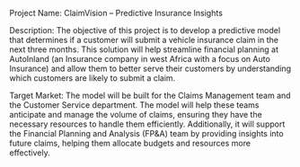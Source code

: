 Project Name: ClaimVision – Predictive Insurance Insights

Description: The objective of this project is to develop a predictive model that determines if a customer will submit a vehicle insurance claim in the next three months. This solution will help streamline financial planning at AutoInland (an Insurance company in west Africa with a focus on Auto Insurance) and allow them to better serve their customers by understanding which customers are likely to submit a claim.

Target Market: The model will be built for the Claims Management team and the Customer Service department. The model will help these teams anticipate and manage the volume of claims, ensuring they have the necessary resources to handle them efficiently. Additionally, it will support the Financial Planning and Analysis (FP&A) team by providing insights into future claims, helping them allocate budgets and resources more effectively.
